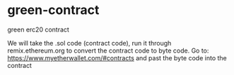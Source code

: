 # green-contract
green erc20 contract

We will take the .sol code (contract code), run it through remix.ethereum.org to convert the contract code to byte code.
Go to:
https://www.myetherwallet.com/#contracts
and past the byte code into the contract